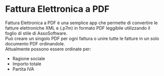 <H1>Fattura Elettronica a PDF</H1>

Fattura Elettronica a PDF è una semplice app che permette di convertire le fatture elettroniche XML e (.p7m) in formato PDF leggibile utilizzando il foglio di stile di AssoSoftware.  
Può creare un singolo PDF per ogni fattura o unire tutte le fatture in un solo documento PDF ordinandole.  
Attualmente possono essere ordinate per:
- Ragione sociale
- Importo totale
- Partita IVA
